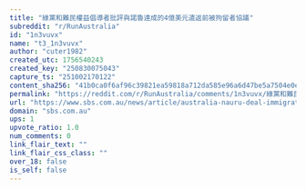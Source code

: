 ```yaml
---
title: "綠黨和難民權益倡導者批評與諾魯達成的4億美元遣返前被拘留者協議"
subreddit: "r/RunAustralia"
id: "1n3vuvx"
name: "t3_1n3vuvx"
author: "cuter1982"
created_utc: 1756540243
created_key: "250830075043"
capture_ts: "251002170122"
content_sha256: "41b0ca0f6af96c39821ea59818a712da585e96a6d47be5a7504e0e1cc5bfd5bc"
permalink: "https://reddit.com/r/RunAustralia/comments/1n3vuvx/綠黨和難民權益倡導者批評與諾魯達成的4億美元遣返前被拘留者協議/"
url: "https://www.sbs.com.au/news/article/australia-nauru-deal-immigration-detainees-nzyq/wk6i07qln"
domain: "sbs.com.au"
ups: 1
upvote_ratio: 1.0
num_comments: 0
link_flair_text: ""
link_flair_css_class: ""
over_18: false
is_self: false
---
```


